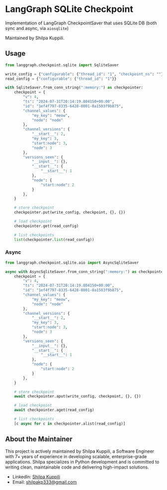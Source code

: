 # LangGraph SQLite Checkpoint

Implementation of LangGraph CheckpointSaver that uses SQLite DB (both sync and async, via `aiosqlite`)

Maintained by Shilpa Kuppili.

## Usage

```python
from langgraph.checkpoint.sqlite import SqliteSaver

write_config = {"configurable": {"thread_id": "1", "checkpoint_ns": ""}}
read_config = {"configurable": {"thread_id": "1"}}

with SqliteSaver.from_conn_string(":memory:") as checkpointer:
    checkpoint = {
        "v": 4,
        "ts": "2024-07-31T20:14:19.804150+00:00",
        "id": "1ef4f797-8335-6428-8001-8a1503f9b875",
        "channel_values": {
            "my_key": "meow",
            "node": "node"
        },
        "channel_versions": {
            "__start__": 2,
            "my_key": 3,
            "start:node": 3,
            "node": 3
        },
        "versions_seen": {
            "__input__": {},
            "__start__": {
                "__start__": 1
            },
            "node": {
                "start:node": 2
            }
        },
    }

    # store checkpoint
    checkpointer.put(write_config, checkpoint, {}, {})

    # load checkpoint
    checkpointer.get(read_config)

    # list checkpoints
    list(checkpointer.list(read_config))
```

### Async

```python
from langgraph.checkpoint.sqlite.aio import AsyncSqliteSaver

async with AsyncSqliteSaver.from_conn_string(":memory:") as checkpointer:
    checkpoint = {
        "v": 4,
        "ts": "2024-07-31T20:14:19.804150+00:00",
        "id": "1ef4f797-8335-6428-8001-8a1503f9b875",
        "channel_values": {
            "my_key": "meow",
            "node": "node"
        },
        "channel_versions": {
            "__start__": 2,
            "my_key": 3,
            "start:node": 3,
            "node": 3
        },
        "versions_seen": {
            "__input__": {},
            "__start__": {
                "__start__": 1
            },
            "node": {
                "start:node": 2
            }
        },
    }

    # store checkpoint
    await checkpointer.aput(write_config, checkpoint, {}, {})

    # load checkpoint
    await checkpointer.aget(read_config)

    # list checkpoints
    [c async for c in checkpointer.alist(read_config)]
```

## About the Maintainer

This project is actively maintained by Shilpa Kuppili, a Software Engineer with 7+ years of experience in developing scalable, enterprise-grade applications. Shilpa specializes in Python development and is committed to writing clean, maintainable code and delivering high-impact solutions.

- LinkedIn: [Shilpa Kuppili](https://linkedin.com/in/shilpa-kuppili-a80ba2126)
- Email: shilpakp333@gmail.com